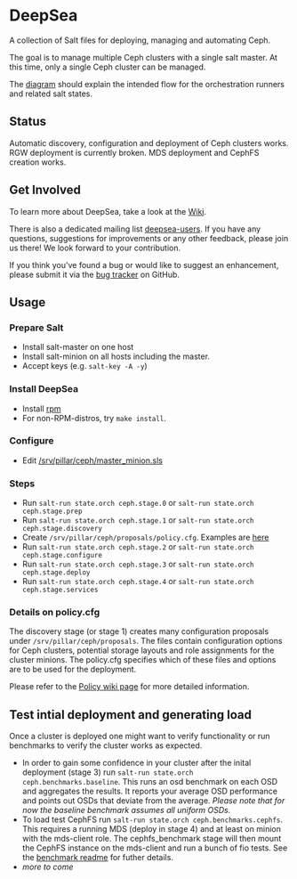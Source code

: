# DeepSea
A collection of Salt files for deploying, managing and automating Ceph.

The goal is to manage multiple Ceph clusters with a single salt master.  At this time, only a single Ceph cluster can be managed.

The [diagram](deepsea.png) should explain the intended flow for the orchestration runners and related salt states.

## Status
Automatic discovery, configuration and deployment of Ceph clusters works. RGW
deployment is currently broken. MDS deployment and CephFS creation works.

## Get Involved
To learn more about DeepSea, take a look at the [Wiki](https://github.com/SUSE/DeepSea/wiki).

There is also a dedicated mailing list [deepsea-users](http://lists.suse.com/mailman/listinfo/deepsea-users).
If you have any questions, suggestions for improvements or any other
feedback, please join us there! We look forward to your contribution.

If you think you've found a bug or would like to suggest an enhancement, please submit it via the [bug tracker](https://github.com/SUSE/DeepSea/issues/new) on GitHub.

## Usage
### Prepare Salt
- Install salt-master on one host
- Install salt-minion on all hosts including the master.
- Accept keys (e.g. `salt-key -A -y`)

### Install DeepSea
- Install [rpm](https://build.opensuse.org/package/show/home:swiftgist/deepsea)
- For non-RPM-distros, try `make install`.

### Configure
- Edit [/srv/pillar/ceph/master_minion.sls](srv/pillar/ceph/master_minion.sls)

### Steps
- Run `salt-run state.orch ceph.stage.0` or `salt-run state.orch ceph.stage.prep`
- Run `salt-run state.orch ceph.stage.1` or `salt-run state.orch ceph.stage.discovery`
- Create `/srv/pillar/ceph/proposals/policy.cfg`.  Examples are [here](doc/examples)
- Run `salt-run state.orch ceph.stage.2` or `salt-run state.orch ceph.stage.configure`
- Run `salt-run state.orch ceph.stage.3` or `salt-run state.orch ceph.stage.deploy`
- Run `salt-run state.orch ceph.stage.4` or `salt-run state.orch ceph.stage.services`

### Details on policy.cfg
The discovery stage (or stage 1) creates many configuration proposals under
`/srv/pillar/ceph/proposals`. The files contain configuration options for Ceph
clusters, potential storage layouts and role assignments for the cluster
minions. The policy.cfg specifies which of these files and options are to be
used for the deployment.

Please refer to the [Policy wiki page](https://github.com/SUSE/DeepSea/wiki/policy)
for more detailed information.

## Test intial deployment and generating load
Once a cluster is deployed one might want to verify functionality or run
benchmarks to verify the cluster works as expected.
- In order to gain some confidence in your cluster after the inital deployment
  (stage 3) run `salt-run state.orch ceph.benchmarks.baseline`. This runs an osd
  benchmark on each OSD and aggregates the results. It reports your average OSD
  performance and points out OSDs that deviate from the average. *Please note
  that for now the baseline benchmark assumes all uniform OSDs.*
- To load test CephFS run `salt-run state.orch ceph.benchmarks.cephfs`.
  This requires a running MDS (deploy in stage 4) and at least on minion with
  the mds-client role. The cephfs_benchmark stage will then mount the CephFS
  instance on the mds-client and run a bunch of fio tests. See the [benchmark
  readme](srv/pillar/ceph/benchmark/README.md) for futher details.
- *more to come*
